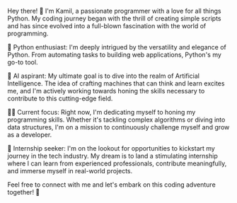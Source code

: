 Hey there! 👋 I'm Kamil, a passionate programmer with a love for all things Python. My coding journey began with the thrill of creating simple scripts and has since evolved into a full-blown fascination with the world of programming.

🐍 Python enthusiast: I'm deeply intrigued by the versatility and elegance of Python. From automating tasks to building web applications, Python's my go-to tool.

🤖 AI aspirant: My ultimate goal is to dive into the realm of Artificial Intelligence. The idea of crafting machines that can think and learn excites me, and I'm actively working towards honing the skills necessary to contribute to this cutting-edge field.

👨‍💻 Current focus: Right now, I'm dedicating myself to honing my programming skills. Whether it's tackling complex algorithms or diving into data structures, I'm on a mission to continuously challenge myself and grow as a developer.

🌟 Internship seeker: I'm on the lookout for opportunities to kickstart my journey in the tech industry. My dream is to land a stimulating internship where I can learn from experienced professionals, contribute meaningfully, and immerse myself in real-world projects.

Feel free to connect with me and let's embark on this coding adventure together! 🚀
